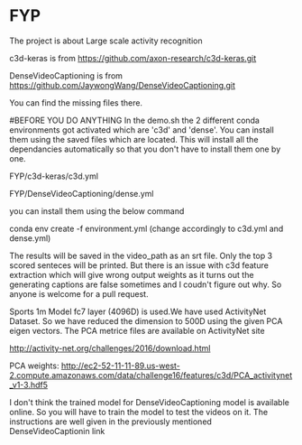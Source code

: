 # FYP
The project is about Large scale activity recognition

c3d-keras is from 
https://github.com/axon-research/c3d-keras.git

DenseVideoCaptioning is from
https://github.com/JaywongWang/DenseVideoCaptioning.git


You can find the missing files there.

#BEFORE YOU DO ANYTHING
In the demo.sh the 2 different conda environments got activated which are 'c3d' and 'dense'. You can install them using the saved files which are located. This will install all the dependancies automatically so that you don't have to install them one by one.

FYP/c3d-keras/c3d.yml

FYP/DenseVideoCaptioning/dense.yml



you can install them using the below command

conda env create -f environment.yml (change accordingly to c3d.yml and dense.yml)


The results will be saved in the video_path as an srt file. Only the top 3 scored senteces will be printed. But there is an issue with c3d feature extraction which will give wrong output weights as it turns out the generating captions are false sometimes and I coudn't figure out why. So anyone is welcome for a pull request.

Sports 1m Model fc7 layer (4096D) is used.We have used ActivityNet Dataset. So we have reduced the dimension to 500D using the given PCA eigen vectors. The PCA metrice files are available on ActivityNet site

http://activity-net.org/challenges/2016/download.html

PCA weights: http://ec2-52-11-11-89.us-west-2.compute.amazonaws.com/data/challenge16/features/c3d/PCA_activitynet_v1-3.hdf5


I don't think the trained model for DenseVideoCaptioning model is available online. So you will have to train the model to test the videos on it. The instructions are well given in the previously mentioned DenseVideoCaptionin link
